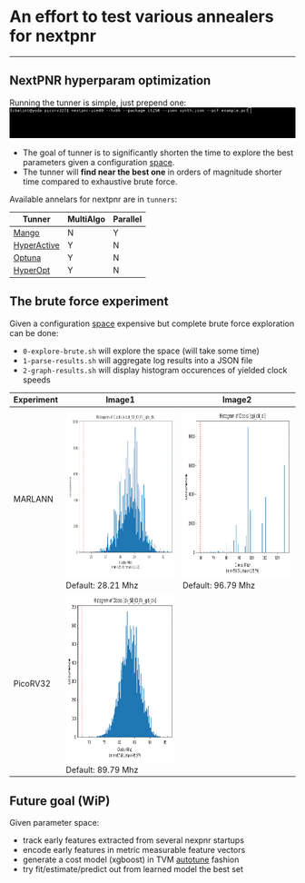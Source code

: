 
# An effort to test various annealers for nextpnr

---

## NextPNR hyperparam optimization

Running the tunner is simple, just prepend one:
![MANGO](https://github.com/cbalint13/nextpnr-anneal/raw/master/images/tunning-pnr.gif)

* The goal of tunner is to significantly shorten the time to explore the best parameters given a configuration [space](https://github.com/cbalint13/nextpnr-anneal/blob/master/bench/marlann/nextpnr-explore.py#L60-L63).
* The tunner will **find near the best one** in orders of magnitude shorter time compared to exhaustive brute force.
  
Available annelars for nextpnr are in ```tunners```:

  | Tunner | MultiAlgo | Parallel |
  |-----------------------------------------------------------|---|---|
  | [Mango](https://github.com/ARM-software/mango)            | N | Y |
  | [HyperActive](https://github.com/SimonBlanke/Hyperactive) | Y | N |
  | [Optuna](https://github.com/optuna/optuna)                | Y | N |
  | [HyperOpt](https://github.com/hyperopt/hyperopt)          | Y | N |


## The brute force experiment

Given a configuration [space](https://github.com/cbalint13/nextpnr-anneal/blob/master/bench/marlann/nextpnr-explore.py#L60-L63) expensive but complete brute force exploration can be done:
  
  * ```0-explore-brute.sh``` will explore the space (will take some time)
  * ```1-parse-results.sh``` will aggregate log results into a JSON file
  * ```2-graph-results.sh``` will display histogram occurences of yielded clock speeds
 
| Experiment | Image1 | Image2 |
| ---------- | ------ | ------ |
| MARLANN    |<img src="images/marlann-graph.png" width="500" height="300">Default: 28.21 Mhz|<img src="images/marlann-graph-spiclk.png" width="500" height="300">Default: 96.79 Mhz|
| PicoRV32   |<img src="images/picorv32-graph.png" width="500" height="300">Default: 89.79 Mhz||



## Future goal (WiP)

Given parameter space:

  * track early features extracted from several nexpnr startups
  * encode early features in metric measurable feature vectors
  * generate a cost model (xgboost) in TVM [autotune](https://github.com/apache/tvm/issues/1311) fashion
  * try fit/estimate/predict out from learned model the best set
